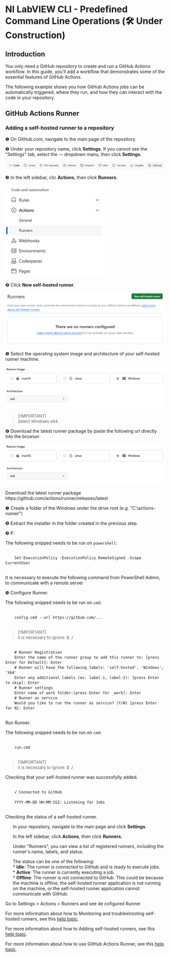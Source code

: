 <h1>NI LabVIEW CLI - Predefined Command Line Operations (🛠️ Under Construction)</h1>

<h2>Introduction</h2>

<p>You only need a GitHub repository to create and run a GitHub Actions workflow. In this guide, you'll add a workflow that demonstrates some of the essential features of GitHub Actions.</p>
<p>The following example shows you how GitHub Actions jobs can be automatically triggered, where they run, and how they can interact with the code in your repository.</p>

<h2>GitHub Actions Runner</h2>

<h3>Adding a self-hosted runner to a repository</h3>
  <p />
  <!--1.--><p>&#x2776 On GitHub.com, navigate to the main page of the repository.</p>
  <!--2.--><p>&#x2777 Under your repository name, click <strong>Settings</strong>. If you cannot see the "Settings" tab, select the <strong>&#x22EF</strong> dropdown manu, then click <strong>Settings</strong>.</p>
    <p align="center">
      <img src="./images/repository-settings.png">
    </p>
  <!--3.--><p>&#x2778 In the left sidebar, clic <strong>Actions</strong>, then click <strong>Runners</strong>.</p>
    <p align="left">
      <img src="./images/actions-runners.png">
    </p>
  <!--4.--><p>&#x2779 Click <strong>New self-hosted runner</strong>.</p>
    <p align="center">
      <img src="./images/new-selfhosted-runner.png">
    </p>
  <!--5.--><p>&#x277A Select the operating system image and architecture of your self-hosted runner machine.</p>
    <p align="center">
      <img src="./images/runner-image.png">
    </p>
    <p/>
    <blockquote>
      <p><font size="-1">[!IMPORTANT]<br>Select Windows x64.</font></p>
    </blockquote>
    <p/>
  <!--6.--><p>&#x277B Download the latest runner package by paste the following url directly into the browser.</p>
    <p align="center">
      <img src="./images/runner-image.png">
    </p>
    <p>
      Download the latest runner package
      https://github.com/actions/runner/releases/latest
    </p>
  <!--7.--><p>&#x277C Create a folder of the Windows under the drive root (e.g. "C:\actions-runner")</p>
  <!--8.--><p>&#x277D Extract the installer in the folder created in the previous step.</p>
  <!--9.--><p>&#x277E P.</p>
    <p/>
    <p>The following snipped needs to be run on <code>powershell</code>:</p>
    <p/>
    <pre><code class="language-powershell">
    Set-ExecutionPolicy -ExecutionPolicy RemoteSigned -Scope CurrentUser
    </code></pre>
    <p>It is necessary to execute the following command from PowerShell Admin, to communicate with a remote server</p>
  <!--10.--><p>&#x277F Configure Runner.</p>
    <p/>
    <p>The following snipped needs to be run on <code>cmd</code>:</p>
    <pre><code class="language-cmd">
    config.cmd --url https://gitbub.com/...
    </code></pre>
    <p/>
    <blockquote>
    <p><font size="-1">[!IMPORTANT]<br>it is necessary to ignore: $ ./</font></p>
    </blockquote>
    <pre><code class="language-cmd">
    <span class="hljs-comment"># Runner Registration</span>
    Enter the name of the runner group to add this runner to: [press Enter for Default]: Enter
    <span class="hljs-comment"># Runner will have the following labels: 'self-hosted', 'Windows', 'X64'</span>
    Enter any additional labels (ex. label-1, label-2): [press Enter to skip]: Enter
    <span class="hljs-comment"># Runner settings</span>
    Enter name of work folder:[press Enter for _work]: Enter
    <span class="hljs-comment"># Runner as service</span>
    Would you like to run the runner as service? (Y/N) [press Enter for N]: Enter
    </code></pre>
    <p/>
  <!--11.--><p>Run Runner.</p>
    <p/>
    <p>The following snipped needs to be run on <code>cmd</code>:</p>
    <pre><code class="language-cmd">
    run.cmd
    </code></pre>
    <p/>
    <blockquote>
    <p><font size="-1">[!IMPORTANT]<br>it is necessary to ignore: $ ./</font></p>
    </blockquote>
    <p/>
  <!--12.--><p>Checking that your self-hosted runner was successfylly added.</p>
    <p/>
    <pre><code class="language-cmd">
    √ Connected to GitHub<br>
    YYYY-MM-DD HH:MM:SSZ: Listening for Jobs
    </code></pre>
    <p/>
  <!--13.--><p>Checking the status of a self-hosted runner.</p>
    <ul style="list-style-type:none;">
      <!--13.1.--><li><p>In your repository, navigate to the main page and click <strong>Settings</strong>.</p></li>
      <!--13.2.--><li><p>In the left sidebar, click <strong>Actions</strong>, then click <strong>Runners</strong>.</p></li>
      <!--13.3.--><li><p>Under "Runners", you can view a list of registered runners, including the runner's name, labels, and status.</p></li>
        <p>
        The status can be one of the following:</br>
        * <strong>Idle</strong>: The runner is connected to GitHub and is ready to execute jobs.</br>
        * <strong>Active</strong>: The runner is currently executing a job.</br>
        * <strong>Offline</strong>: The runner is not connected to GitHub. This could be because the machine is offline, the self-hosted runner application is not running on the machine, or the self-hosted runner application cannot communicate with GitHub.</br>
        </p>
    </ul>
  </li>                        


Go to Settings > Actions > Runners and see de cofigured Runner 

<p>For more information about how to Monitoring and troubleshooting self-hosted runners, see this <a href="https://docs.github.com/en/actions/hosting-your-own-runners/managing-self-hosted-runners/monitoring-and-troubleshooting-self-hosted-runners" title="Monitoring and troubleshooting self-hosted runners">help topic</a>.</p>

<p>For more information about how to Adding self-hosted runners, see this <a href="https://docs.github.com/en/actions/hosting-your-own-runners/managing-self-hosted-runners/adding-self-hosted-runners" title="Adding self-hosted runners">help topic</a>.</p>

<p>For more information about how to use GitHub Actions Runner, see this <a href="https://github.com/actions/runner" title="GitHub Actions Runner">help topic</a>.</p>


